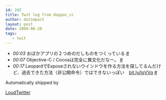 ```yaml
---
id: 242
title: Twit log from doppac_cc
author: dotimpact
layout: post
date: 2009-06-28
tags:
   - twit
---
```

<ul class="loudtwitter">
  <li>
    <em>00:03</em> おばかアプリの２つめのだしものをつくっている <a href="http://twitter.com/doppac_cc/statuses/2359521882">#</a>
  </li>
  <li>
    <em>00:07</em> Objective-C / Cocoaは完全に異文化だなー。 <a href="http://twitter.com/doppac_cc/statuses/2359565445">#</a>
  </li>
  <li>
    <em>00:17</em> LeopardでExposeされないウインドウを作る方法を探してるんだけど、過去できた方法（非公開命令）ではできないっぽい　<a href="http://bit.ly/lqVVq">bit.ly/lqVVq</a> <a href="http://twitter.com/doppac_cc/statuses/2359670819">#</a>
  </li>
</ul>Automatically shipped by 

[LoudTwitter][1]

 [1]: http://www.loudtwitter.com
